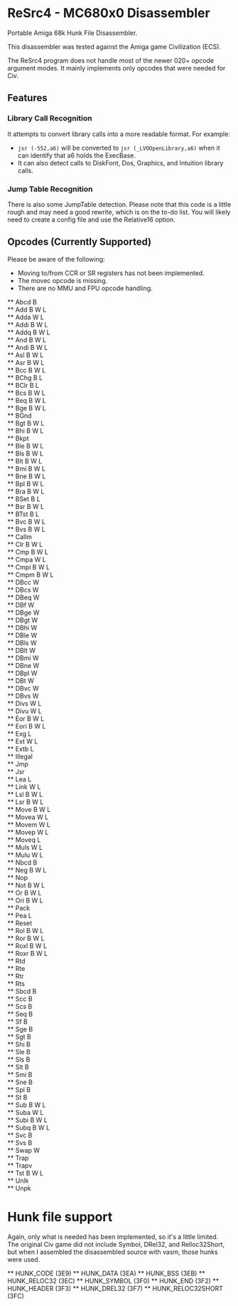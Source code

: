 # ReSrc4 - MC680x0 Disassembler

Portable Amiga 68k Hunk File Disassembler.

This disassembler was tested against the Amiga game Civilization (ECS).

The ReSrc4 program does not handle most of the newer 020+ opcode argument modes. It mainly implements only opcodes that were needed for Civ.

## Features

### Library Call Recognition

It attempts to convert library calls into a more readable format. For example:

- `jsr (-552,a6)` will be converted to `jsr (_LVOOpenLibrary,a6)` when it can identify that a6 holds the ExecBase.
- It can also detect calls to DiskFont, Dos, Graphics, and Intuition library calls.

### Jump Table Recognition

There is also some JumpTable detection. Please note that this code is a little rough and may need a good rewrite, which is on the to-do list. You will likely need to create a config file and use the Relative16 option.

## Opcodes (Currently Supported)

Please be aware of the following:

- Moving to/from CCR or SR registers has not been implemented.
- The movec opcode is missing.
- There are no MMU and FPU opcode handling.

**  Abcd       B      
**  Add        B W L  
**  Adda         W L  
**  Addi       B W L  
**  Addq       B W L  
**  And        B W L  
**  Andi       B W L  
**  Asl        B W L  
**  Asr        B W L  
**  Bcc        B W L  
**  BChg       B   L  
**  BClr       B   L  
**  Bcs        B W L  
**  Beq        B W L  
**  Bge        B W L  
**  BGnd              
**  Bgt        B W L  
**  Bhi        B W L  
**  Bkpt              
**  Ble        B W L  
**  Bls        B W L  
**  Blt        B W L  
**  Bmi        B W L  
**  Bne        B W L  
**  Bpl        B W L  
**  Bra        B W L  
**  BSet       B   L  
**  Bsr        B W L  
**  BTst       B   L  
**  Bvc        B W L  
**  Bvs        B W L  
**  Callm             
**  Clr        B W L  
**  Cmp        B W L  
**  Cmpa         W L  
**  Cmpi       B W L  
**  Cmpm       B W L  
**  DBcc         W    
**  DBcs         W    
**  DBeq         W    
**  DBf          W    
**  DBge         W    
**  DBgt         W    
**  DBhi         W    
**  DBle         W    
**  DBls         W    
**  DBlt         W    
**  DBmi         W    
**  DBne         W    
**  DBpl         W    
**  DBt          W    
**  DBvc         W    
**  DBvs         W    
**  Divs         W L  
**  Divu         W L  
**  Eor        B W L  
**  Eori       B W L  
**  Exg            L  
**  Ext          W L  
**  Extb           L  
**  Illegal           
**  Jmp               
**  Jsr               
**  Lea            L  
**  Link         W L  
**  Lsl        B W L  
**  Lsr        B W L  
**  Move       B W L  
**  Movea        W L  
**  Movem        W L  
**  Movep        W L  
**  Moveq          L  
**  Muls         W L  
**  Mulu         W L  
**  Nbcd       B      
**  Neg        B W L  
**  Nop               
**  Not        B W L  
**  Or         B W L  
**  Ori        B W L  
**  Pack              
**  Pea            L  
**  Reset             
**  Rol        B W L  
**  Ror        B W L  
**  Roxl       B W L  
**  Roxr       B W L  
**  Rtd               
**  Rte               
**  Rtr               
**  Rts               
**  Sbcd       B      
**  Scc        B      
**  Scs        B      
**  Seq        B      
**  Sf         B      
**  Sge        B      
**  Sgt        B      
**  Shi        B      
**  Sle        B      
**  Sls        B      
**  Slt        B      
**  Smi        B      
**  Sne        B      
**  Spl        B      
**  St         B      
**  Sub        B W L  
**  Suba         W L  
**  Subi       B W L  
**  Subq       B W L  
**  Svc        B      
**  Svs        B      
**  Swap         W    
**  Trap              
**  Trapv             
**  Tst        B W L  
**  Unlk              
**  Unpk              

# Hunk file support

Again, only what is needed has been implemented, so it's a little limited. The original Civ game did not include Symbol, DRel32, and Relloc32Short, but when I assembled the disassembled source with vasm, those hunks were used.

** HUNK_CODE (3E9)
** HUNK_DATA (3EA)
** HUNK_BSS (3EB)
** HUNK_RELOC32 (3EC)
** HUNK_SYMBOL (3F0)
** HUNK_END (3F2)
** HUNK_HEADER (3F3)
** HUNK_DREL32 (3F7)
** HUNK_RELOC32SHORT (3FC)
